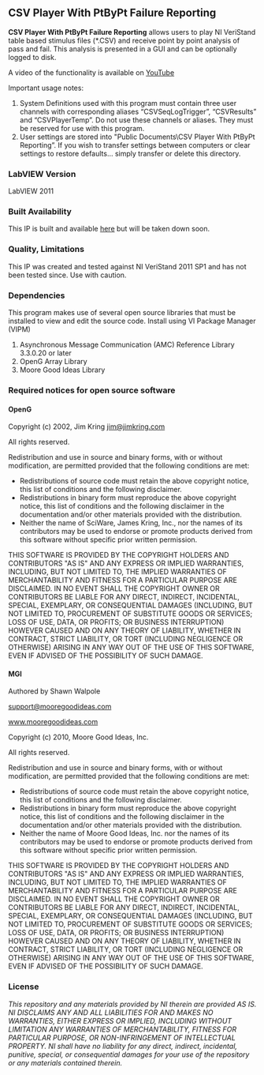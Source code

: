## CSV Player With PtByPt Failure Reporting ##

**CSV Player With PtByPt Failure Reporting** allows users to play NI VeriStand table based stimulus files (*.CSV) and receive point by point analysis of pass and fail. This analysis is presented in a GUI and can be optionally logged to disk.

A video of the functionality is available on [YouTube](http://youtu.be/FGXLa5LBosE)

Important usage notes:

1.	System Definitions used with this program must contain three user channels with corresponding aliases “CSVSeqLogTrigger”, “CSVResults” and “CSVPlayerTemp”. Do not use these channels or aliases. They must be reserved for use with this program.
2.	User settings are stored into "Public Documents\CSV Player With PtByPt Reporting”. If you wish to transfer settings between computers or clear settings to restore defaults… simply transfer or delete this directory.

### LabVIEW Version ###

LabVIEW 2011

### Built Availability ###

This IP is built and available [here](https://decibel.ni.com/content/docs/DOC-18760) but will be taken down soon.

### Quality, Limitations ###

This IP was created and tested against NI VeriStand 2011 SP1 and has not been tested since. Use with caution.

### Dependencies ###

This program makes use of several open source libraries that must be installed to view and edit the source code. Install using VI Package Manager (VIPM)

1.	Asynchronous Message Communication (AMC) Reference Library 3.3.0.20 or later 
2.	OpenG Array Library  
3.	Moore Good Ideas Library 

### Required notices for open source software ###

#### OpenG ####
Copyright (c) 2002, Jim Kring <jim@jimkring.com>

All rights reserved.

Redistribution and use in source and binary forms, with or without modification, are permitted provided that the following conditions are met:

- Redistributions of source code must retain the above copyright notice, this list of conditions and the following disclaimer.
- Redistributions in binary form must reproduce the above copyright notice, this list of conditions and the following disclaimer in the documentation and/or other materials provided with the distribution.
- Neither the name of SciWare, James Kring, Inc., nor the names of its contributors may be used to  endorse or promote products derived from this software without specific prior written permission.

THIS SOFTWARE IS PROVIDED BY THE COPYRIGHT HOLDERS AND CONTRIBUTORS "AS IS" AND ANY EXPRESS OR IMPLIED WARRANTIES, INCLUDING, BUT NOT LIMITED TO, THE IMPLIED WARRANTIES OF MERCHANTABILITY AND FITNESS FOR A PARTICULAR PURPOSE ARE DISCLAIMED. IN NO EVENT SHALL THE COPYRIGHT OWNER OR CONTRIBUTORS BE LIABLE FOR ANY DIRECT, INDIRECT, INCIDENTAL, SPECIAL, EXEMPLARY, OR CONSEQUENTIAL DAMAGES (INCLUDING, BUT NOT LIMITED TO, PROCUREMENT OF SUBSTITUTE GOODS OR SERVICES; LOSS OF USE, DATA, OR PROFITS; OR BUSINESS INTERRUPTION) HOWEVER CAUSED AND ON ANY THEORY OF LIABILITY, WHETHER IN CONTRACT, STRICT LIABILITY, OR TORT (INCLUDING NEGLIGENCE OR OTHERWISE) ARISING IN ANY WAY OUT OF THE USE 
OF THIS SOFTWARE, EVEN IF ADVISED OF THE POSSIBILITY OF SUCH DAMAGE.

#### MGI ####
Authored by Shawn Walpole

support@mooregoodideas.com

www.mooregoodideas.com

Copyright (c) 2010, Moore Good Ideas, Inc.

All rights reserved.

Redistribution and use in source and binary forms, with or without modification, are permitted provided that the following conditions are met:

- Redistributions of source code must retain the above copyright notice, this list of conditions and the following disclaimer.
- Redistributions in binary form must reproduce the above copyright notice, this list of conditions and the following disclaimer in the documentation and/or other materials provided with the distribution.
- Neither the name of Moore Good Ideas, Inc. nor the names of its contributors may be used to endorse or promote products derived from this software without specific prior written permission.

THIS SOFTWARE IS PROVIDED BY THE COPYRIGHT HOLDERS AND CONTRIBUTORS "AS IS" AND ANY EXPRESS OR IMPLIED WARRANTIES, INCLUDING, BUT NOT LIMITED TO, THE IMPLIED WARRANTIES OF MERCHANTABILITY AND FITNESS FOR A PARTICULAR PURPOSE ARE DISCLAIMED. IN NO EVENT SHALL THE COPYRIGHT OWNER OR CONTRIBUTORS BE LIABLE FOR ANY DIRECT, INDIRECT, INCIDENTAL, SPECIAL, EXEMPLARY, OR CONSEQUENTIAL DAMAGES (INCLUDING, BUT NOT LIMITED TO, PROCUREMENT OF SUBSTITUTE GOODS OR SERVICES; LOSS OF USE, DATA, OR PROFITS; OR BUSINESS INTERRUPTION) HOWEVER CAUSED AND ON ANY THEORY OF LIABILITY, WHETHER IN CONTRACT, STRICT LIABILITY, OR TORT (INCLUDING NEGLIGENCE OR OTHERWISE) ARISING IN ANY WAY OUT OF THE USE OF THIS SOFTWARE, EVEN IF ADVISED OF THE POSSIBILITY OF SUCH DAMAGE.

### License ###

*This repository and any materials provided by NI therein are provided AS IS. NI DISCLAIMS ANY AND ALL LIABILITIES FOR AND MAKES NO WARRANTIES, EITHER EXPRESS OR IMPLIED, INCLUDING WITHOUT LIMITATION ANY WARRANTIES OF MERCHANTABILITY, FITNESS FOR  PARTICULAR PURPOSE, OR NON-INFRINGEMENT OF INTELLECTUAL PROPERTY. NI shall have no liability for any direct, indirect, incidental, punitive, special, or consequential damages for your use of the repository or any materials contained therein.*